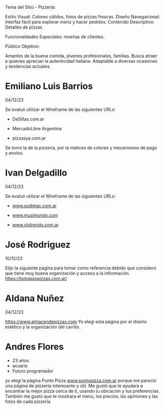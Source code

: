 Tema del Sitio - Pizzería:

Estilo Visual: Colores cálidos, fotos de pizzas frescas.
Diseño Navegacional: Interfaz fácil para explorar menú y hacer pedidos.
Contenido Descriptivo: Detalles de pizzas

Funcionalidades Especiales:  reseñas de clientes.

Público Objetivo:

Amantes de la buena comida, jóvenes profesionales, familias.
Busca atraer a quienes aprecian la autenticidad italiana.
Adaptable a diversas ocasiones y tendencias actuales.



# Emiliano Luis Barrios 
04/12/23

Se evaluó utilizar el Wireframe de las siguientes URLs:

* DeSillas.com.ar 

* MercadoLibre Argentina 

* pizzasya.com.ar

Se tomó la de la pizzería, por la matices de colores y mecanismos de pago y envíos.



# Ivan Delgadillo
04/12/23

Se evaluó utilizar el Wireframe de las siguientes URLs:

* www.sodimac.com.ar

* www.musimundo.com

* www.clubgrido.com.ar

# José Rodriguez
10/12/23

Elijo la siguiente página para tomar como referencia debido que considero que tiene muy buena organización y acceso a la información.
https://tomassopizzas.com.ar/



# Aldana Nuñez 
04/12/23

https://www.almacendepizzas.com
Yo elegí esta página por el diseño estético y la organización del carrito.


# Andres Flores 
- 23 años
- acuario
- Futuro programador

yo elegí la página Punto Pizza www.puntopizza.com.ar porque me pareció una página de pizzería interesante y útil. Me gustó que te ayudara a encontrar la mejor pizza cerca de ti, usando tu ubicación y tus preferencias. También me gustó que te mostrara el menú, los precios, las opiniones y las fotos de cada pizzería. 
